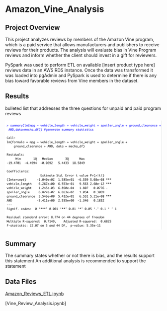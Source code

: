 # Amazon_Vine_Analysis

## Project Overview
This project analyzes reviews by members of the Amazon Vine program, which is a paid service that allows manufacturers and publishers to receive reviews for their products.  The analysis will evaluate bias in Vine Program reviews and inform whether the client should invest in a gift for reviewers.

PySpark was used to perform ETL on available [insert product type here] reviews data in an AWS RDS instance. Once the data was transformed it was loaded into pgAdmin and PySpark is used to determine if there is any bias toward favorable reviews from Vine members in the dataset.

## Results
bulleted list that addresses the three questions for unpaid and paid program reviews

![image_name](https://github.com/Christopheremorgan/MechaCar_Statistical_Analysis/blob/main/LinRegressScreenshot.png)


## Summary
The summary states whether or not there is bias, and the results support this statement
An additional analysis is recommended to support the statement

## Data Files
[Amazon_Reviews_ETL.ipynb](https://github.com/Christopheremorgan/Amazon_Vine_Analysis/blob/main/Amazon_Reviews_ETL.ipynb)

[Vine_Review_Analysis.ipynb]